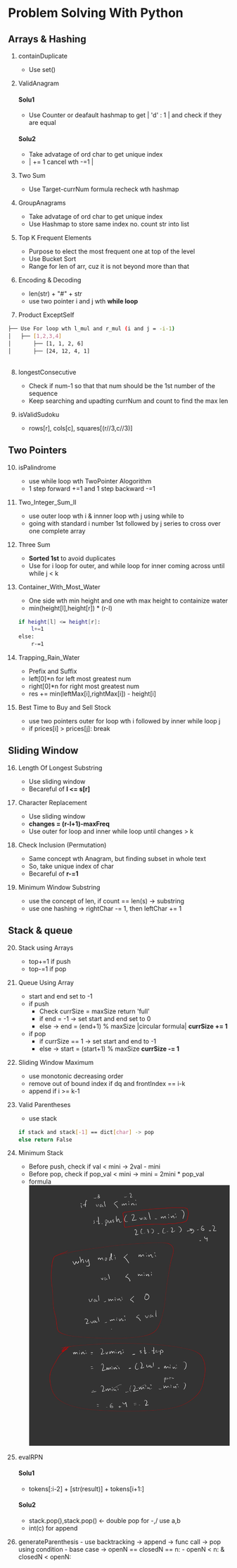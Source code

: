 # Problem Solving With Python

## Arrays & Hashing

1. containDuplicate 
   - Use set() 

2. ValidAnagram
    #### Solu1
    - Use Counter or deafault hashmap to get | 'd' : 1 | and check if they are equal

    #### Solu2
    - Take advatage of ord char to get unique index
    - | += 1 cancel wth -=1 |

3. Two Sum
    - Use Target-currNum formula recheck wth hashmap

4. GroupAnagrams
    - Take advatage of ord char to get unique index
    - Use Hashmap to store same index no. count str into list

5. Top K Frequent Elements
    - Purpose to elect the most frequent one at top of the level
    - Use Bucket Sort
    - Range for len of arr, cuz it is not beyond more than that

6. Encoding & Decoding
    - len(str) + "#" + str
    - use two pointer i and j wth **while loop** 

7. Product ExceptSelf
```bash
├── Use For loop wth l_mul and r_mul (i and j = -i-1) 
│   ├── [1,2,3,4]
│       ├── [1, 1, 2, 6]
│       ├── [24, 12, 4, 1]
        
```

8. longestConsecutive
    - Check if num-1 so that that num should be the 1st number of the sequence
    - Keep searching and upadting currNum and count to find the max len
   
9. isValidSudoku
    - rows[r], cols[c], squares[(r//3,c//3)]

## Two Pointers

10. isPalindrome
    - use while loop wth TwoPointer Alogorithm
    - 1 step forward +=1 and 1 step backward -=1

11. Two_Integer_Sum_II
    - use outer loop wth i & innner loop wth j using while to 
    - going with standard i number 1st followed by j series to cross over one complete array

12. Three Sum
    - **Sorted 1st** to avoid duplicates
    - Use for i loop for outer, and while loop for inner coming across until while j < k

13. Container_With_Most_Water
    - One side wth min height and one wth max height to containize water
    - min(height[l],height[r]) * (r-l)
    ```bash
    if height[l] <= height[r]: 
        l+=1
    else: 
        r-=1
    ```

14. Trapping_Rain_Water
    - Prefix and Suffix 
    - left[0]*n for left most greatest num
    - right[0]*n for right most greatest num
    - res += min(leftMax[i],rightMax[i]) - height[i]

15. Best Time to Buy and Sell Stock
    - use two pointers outer for loop wth i followed by inner while loop j
    - if prices[i] > prices[j]: break

## Sliding Window

16. Length Of Longest Substring
    - Use sliding window
    - Becareful of **l <= s[r]**

17. Character Replacement
    - Use sliding window
    - **changes = (r-l+1)-maxFreq**
    - Use outer for loop and inner while loop until changes > k

18. Check Inclusion (Permutation)
    - Same concept wth Anagram, but finding subset in whole text
    - So, take unique index of char
    - Becareful of **r-=1**

19. Minimum Window Substring 
    - use the concept of len, if count == len(s) -> substring
    - use one hashing -> rightChar -= 1, then leftChar += 1

## Stack & queue

20. Stack using Arrays
    - top+=1 if push 
    - top-=1 if pop

21. Queue Using Array
    - start and end set to -1
    - if push 
        - Check currSize = maxSize return 'full'
        - if end = -1 -> set start and end set to 0
        - else -> end = (end+1) % maxSize |circular formula|
        **currSize += 1**
    - if pop 
        - if currSize == 1 -> set start and end to -1
        - else -> start = (start+1) % maxSize
        **currSize -= 1**

21. Sliding Window Maximum
    - use monotonic decreasing order
    - remove out of bound index if dq and frontIndex == i-k
    - append if i >= k-1

22. Valid Parentheses 
    - use stack
    ```bash 
    if stack and stack[-1] == dict[char] -> pop
    else return False
    ```

23. Minimum Stack
    - Before push, check if val < mini -> 2val - mini
    - Before pop, check if pop_val < mini -> mini = 2mini * pop_val
    - formula
    ![miniStack formula](./images/miniStack.jpg) 

24. evalRPN
    #### Solu1
    - tokens[:i-2] + [str(result)] + tokens[i+1:]

    #### Solu2
    - stack.pop(),stack.pop() <- double pop for -,/ use a,b
    - int(c) for append

25.  generateParenthesis
    - use backtracking -> append -> func call -> pop using condition
    - base case -> openN == closedN == n:
    - openN < n: & closedN < openN: